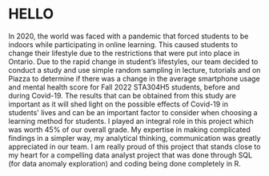 # HELLO

In 2020, the world was faced with a pandemic that forced students to be indoors while participating in online learning. This caused students to change their
lifestyle due to the restrictions that were put into place in Ontario. Due to the rapid change in student’s lifestyles, our team decided to conduct a study and
use simple random sampling in lecture, tutorials and on Piazza to determine if there was a change in the average smartphone usage and mental health score for
Fall 2022 STA304H5 students, before and during Covid-19. The results that can be obtained from this study are important as it will shed light on the possible 
effects of Covid-19 in students' lives and can be an important factor to consider when choosing a learning method for students. I played an integral role in this
project which was worth 45% of our overall grade. My expertise in making complicated findings in a simpler way, my analytical thinking, communication was greatly 
appreciated in our team. I am really proud of this project that stands close to my heart for a compelling data analyst project that was done through SQL 
(for data anomaly exploration) and coding being done completely in R.
